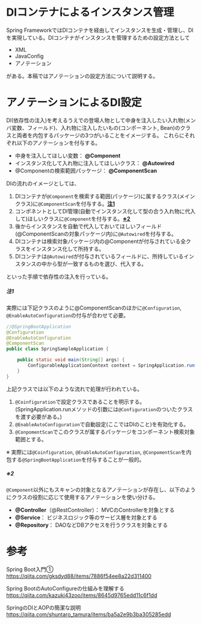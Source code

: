 # DIコンテナによるインスタンス管理

Spring FrameworkではDIコンテナを経由してインスタンスを生成・管理し、DIを実現している。DIコンテナがインスタンスを管理するための設定方法として

- XML
- JavaConfig
- アノテーション

がある。本稿ではアノテーションの設定方法について説明する。



# アノテーションによるDI設定
DI(依存性の注入)を考えるうえでの登場人物として中身を注入したい入れ物(メンバ変数、フィールド)、入れ物に注入したいもの(コンポーネント, Bean)のクラスと両者を内包するパッケージの3つがいることをイメージする。
これらにそれぞれ以下のアノテーションを付与する。

- 中身を注入してほしい変数： **@Component**
- インスタンス化して入れ物に注入してほしいクラス： **@Autowired**
- @Componentの検索範囲パッケージ： **@ComponentScan**

DIの流れのイメージとしては、
1. DIコンテナが`@Component`を検索する範囲(パッケージ)に属するクラス(メインクラス)に`@ComponentScan`を付与する。[**注1**](#注1)
1. コンポネントとしてDI管理(自動でインスタンス化して型の合う入れ物に代入して)ほしいクラスに`@Component`を付与する。[**※2**](**※2**)
1. 後からインスタンスを自動で代入しておいてほしいフィールド(@ComponentScanの対象パッケージ内)に`@Autowired`を付与する。
1. DIコンテナは検索対象パッケージ内の@Componentが付与されている全クラスをインスタンス化して所持する。
1. DIコンテナは`@Autowired`が付与されているフィールドに、所持しているインスタンスの中から型が一致するものを選び、代入する。

といった手順で依存性の注入を行っている。

##### **注1** 
実際には下記クラスのように@ComponentScanのほかに`@Configuration`, `@EnableAutoConfiguration`の付与が合わせて必要。
   
```java
//@SpringBootApplication
@Configuration
@EnableAutoConfiguration
@ComponentScan
public class SpringSampleApplication {

    public static void main(String[] args) {
        ConfigurableApplicationContext context = SpringApplication.run(SpringSampleApplication.class, args);
    }
}
```

上記クラスでは以下のような流れで処理が行われている。
1. `@Coinfiguration`で設定クラスであることを明示する。(SpringApplication.runメソッドの引数には`@Configuration`のついたクラスを渡す必要がある。)
1. `@EnableAutoConfiguration`で自動設定(ここではDIのこと)を有効化する。
1. `@ConpomentScan`でこのクラスが属するパッケージをコンポーネント検索対象範囲とする。

※ 実際には`@Coinfiguration`, `@EnableAutoConfiguration`, `@ConpomentScan`を内包する`@SpringBootApplication`を付与することが一般的。

##### **※2** 
`@Component`以外にもスキャンの対象となるアノテーションが存在し、以下のようにクラスの役割に応じて使用するアノテーションを使い分ける。
- **@Controller**（@RestController）： MVCのControllerを対象とする
- **@Service**： ビジネスロジック等のサービス層を対象とする
- **@Repository**： DAOなどDBアクセスを行うクラスを対象とする

# 参考
Spring Boot入門①  
https://qiita.com/gksdyd88/items/7886f54ee8a22d311400

Spring BootのAutoConfigureの仕組みを理解する  
https://qiita.com/kazuki43zoo/items/8645d9765edd11c6f1dd

SpringのDIとAOPの簡潔な説明  
https://qiita.com/shuntaro_tamura/items/ba5a2e9b3ba305285edd
